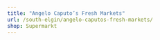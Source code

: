 ```yaml
---
title: "Angelo Caputo’s Fresh Markets"
url: /south-elgin/angelo-caputos-fresh-markets/
shop: Supermarkt
---
```

